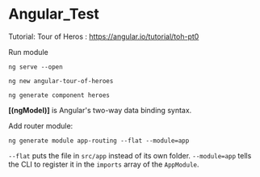 # Angular_Test

Tutorial: Tour of Heros : https://angular.io/tutorial/toh-pt0

 Run module

```
ng serve --open
```



```
ng new angular-tour-of-heroes
```

`ng generate component heroes`

**[(ngModel)]** is Angular's two-way data binding syntax.



Add router module: 

```
ng generate module app-routing --flat --module=app
```

`--flat` puts the file in `src/app` instead of its own folder.
`--module=app` tells the CLI to register it in the `imports` array of the `AppModule`.